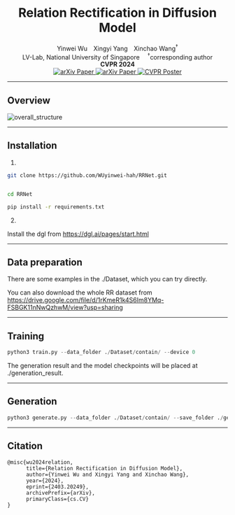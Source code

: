 <div align="center">

<h1>Relation Rectification in Diffusion Model</h1>

<div>
Yinwei Wu&emsp;Xingyi Yang&emsp;Xinchao Wang<sup>&dagger;</sup>
</div>
<div>
    LV-Lab, National University of Singapore&emsp;
    <sup>&dagger;</sup>corresponding author 
</div>


<div>
   <strong>CVPR 2024</strong>
</div>

<div>
<a target="_blank" href="https://arxiv.org/abs/2403.20249">
  <img src="https://img.shields.io/badge/arXiv-2403.20249-b31b1b.svg" alt="arXiv Paper"/>
</a>

<a target="_blank" href="https://wuyinwei-hah.github.io/rrnet.github.io/">
  <img src="https://img.shields.io/badge/Project-Page-blue" alt="arXiv Paper"/>
</a>
<!-- [![Website](https://img.shields.io/website-up-down-green-red/http/shields.io.svg)](https://shields.io/) -->
<a target="_blank" href="https://cvpr.thecvf.com/virtual/2024/poster/30070">
  <img src="https://img.shields.io/badge/CVPR-Poster-green" alt="CVPR Poster"/>
</a>
</div>
</div>

---
## Overview
![overall_structure](./assets/structure.jpg)

---

## Installation
1.
```bash
git clone https://github.com/WUyinwei-hah/RRNet.git


cd RRNet

pip install -r requirements.txt

```

2.

Install the dgl from https://dgl.ai/pages/start.html

---
## Data preparation

There are some examples in the ./Dataset, which you can try directly.

You can also download the whole RR dataset from https://drive.google.com/file/d/1rKmeR1k4S6Im8YMq-FSBGK11nNwQzhwM/view?usp=sharing

---

## Training
```python
python3 train.py --data_folder ./Dataset/contain/ --device 0 
```
The generation result and the model checkpoints will be placed at ./generation_result.

---

## Generation
```python
python3 generate.py --data_folder ./Dataset/contain/ --save_folder ./generation_result  --device 0 
```
---

## Citation
```
@misc{wu2024relation,
      title={Relation Rectification in Diffusion Model}, 
      author={Yinwei Wu and Xingyi Yang and Xinchao Wang},
      year={2024},
      eprint={2403.20249},
      archivePrefix={arXiv},
      primaryClass={cs.CV}
}
```
